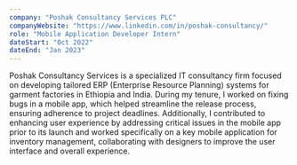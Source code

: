 ```yaml
---
company: "Poshak Consultancy Services PLC"
companyWebsite: "https://www.linkedin.com/in/poshak-consultancy/"
role: "Mobile Application Developer Intern"
dateStart: "Oct 2022"
dateEnd: "Jan 2023"
---
```


Poshak Consultancy Services is a specialized IT consultancy firm focused on developing tailored ERP (Enterprise Resource Planning) systems for garment factories in Ethiopia and India. During my tenure, I worked on fixing bugs in a mobile app, which helped streamline the release process, ensuring adherence to project deadlines. Additionally, I contributed to enhancing user experience by addressing critical issues in the mobile app prior to its launch and worked specifically on a key mobile application for inventory management, collaborating with designers to improve the user interface and overall experience.
